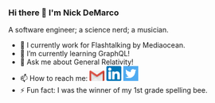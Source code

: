 ### Hi there 👋 I'm Nick DeMarco

A software engineer; a science nerd; a musician. 

- 🔭 I currently work for Flashtalking by Mediaocean.
- 🌱 I’m currently learning GraphQL!
- 💬 Ask me about General Relativity!
- 📫 How to reach me: <a href="ndemco@gmail.com"><img src="gmail.png" width="30" heigh="30"></a> <a href="https://www.linkedin.com/in/ndemco/"><img src="linkedin.png" width="30" heigh="30"></a> <a href="https://twitter.com/nick_of_marco"><img src="twitter.png" width="30" heigh="30"></a>
- ⚡ Fun fact: I was the winner of my 1st grade spelling bee.

